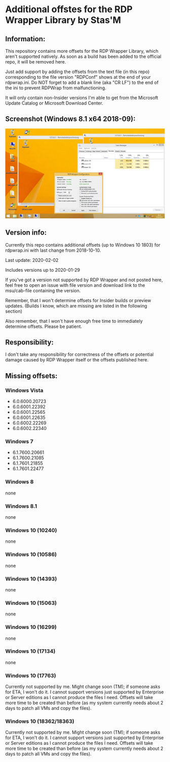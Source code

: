 # Additional offstes for the RDP Wrapper Library by Stas'M


## Information:
This repository contains more offsets for the RDP Wrapper Library, which aren't supported natively.
As soon as a build has been added to the official repo, it will be removed here.

Just add support by adding the offsets from the text file (in this repo) corresponding to the file version "RDPConf" shows at the end of your rdpwrap.ini.
Do NOT forget to add a blank line (aka "CR LF") to the end of the ini to prevent RDPWrap from malfunctioning.

It will only contain non-Insider versions I'm able to get from the Microsoft Update Catalog or Microsoft Download Center.


## Screenshot (Windows 8.1 x64 2018-09):
![Screenshot](/RDPWrapper_Demo_w63_19093.png "Screenshot of Windows 8.1 with all updates up to 2018-09")


## Version info:
Currently this repo contains additional offsets (up to Windows 10 1803) for rdpwrap.ini with last change from 2018-10-10.

Last update: 2020-02-02

Includes versions up to 2020-01-29

If you've got a version not supported by RDP Wrapper and not posted here, feel free to open an issue with file version and download link to the msu/cab-file containing the version.

Remember, that I won't determine offsets for Insider builds or preview updates. (Builds I know, which are missing are listed in the following section)

Also remember, that I won't have enough free time to immediately determine offsets. Please be patient.

## Responsibility:
I don't take any responsibility for correctness of the offsets or potential damage caused by RDP Wrapper itself or the offsets published here.

## Missing offsets:

### Windows Vista
- 6.0.6000.20723
- 6.0.6001.22392
- 6.0.6001.22565
- 6.0.6001.22635
- 6.0.6002.22269
- 6.0.6002.22340

### Windows 7
- 6.1.7600.20661
- 6.1.7600.21085
- 6.1.7601.21855
- 6.1.7601.22477

### Windows 8
none

### Windows 8.1
none

### Windows 10 (10240)
none

### Windows 10 (10586)
none

### Windows 10 (14393)
none

### Windows 10 (15063)
none

### Windows 10 (16299)
none

### Windows 10 (17134)
none

### Windows 10 (17763)
Currently not supported by me.
Might change soon (TM); if someone asks for ETA, I won't do it.
I cannot support versions just supported by Enterprise or Server editions as I cannot produce the files I need.
Offsets will take more time to be created than before (as my system currently needs about 2 days to patch all VMs and copy the files).

### Windows 10 (18362/18363)
Currently not supported by me.
Might change soon (TM); if someone asks for ETA, I won't do it.
I cannot support versions just supported by Enterprise or Server editions as I cannot produce the files I need.
Offsets will take more time to be created than before (as my system currently needs about 2 days to patch all VMs and copy the files).
